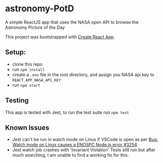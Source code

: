 # astronomy-PotD

A simple ReactJS app that uses the NASA open API to browse the Astronomy Picture of the Day

This project was bootstrapped with [Create React App](https://github.com/facebookincubator/create-react-app).

## Setup:

- clone this repo
- run `npm install`
- create a `.env` file in the root directory, and assign you NASA api key to `REACT_APP_NASA_API_KEY`
- run `npm start`

## Testing

This app is tested with Jest, to run the test suite run `npm test`

## Known Issues

- Jest can't be run in watch mode on Linux if VSCode is open as per [Bug: Watch mode on Linux causes a ENOSPC Node.js error #3254](https://github.com/facebook/jest/issues/3254)
- Jest watch job crashes with 'Invariant Violation' Tests still run but after much searching, I am unable to find a working fix for this.
